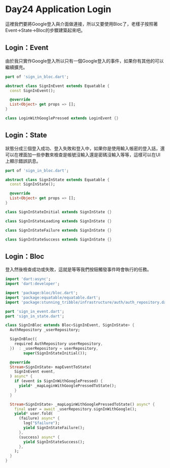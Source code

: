 
# Day24 Application Login
這裡我們要將Google登入與介面做連接，所以又要使用Bloc了，老樣子按照著Event->State->Bloc的步驟建築起來吧。


## Login：Event
由於我只實作Google登入所以只有一個Google登入的事件，如果你有其他的可以繼續擴充。

```dart
part of 'sign_in_bloc.dart';

abstract class SignInEvent extends Equatable {
  const SignInEvent();

  @override
  List<Object> get props => [];
}

class LoginWithGooglePressed extends LoginEvent {}

```

## Login：State
狀態分成三個登入成功、登入失敗和登入中，如果你是使用輸入帳密的登入話，還可以在裡面加一些參數來檢查是帳號沒輸入還是密碼沒輸入等等，這樣可以在UI上顯示錯誤訊息。

```dart
part of 'sign_in_bloc.dart';

abstract class SignInState extends Equatable {
  const SignInState();

  @override
  List<Object> get props => [];
}

class SignInStateInitial extends SignInState {}

class SignInStateLoading extends SignInState {}

class SignInStateFailure extends SignInState {}

class SignInStateSuccess extends SignInState {}

```


## Login：Bloc
登入然後檢查成功或失敗，這就是等等我們按鈕觸發事件時會執行的任務。

```dart
import 'dart:async';
import 'dart:developer';

import 'package:bloc/bloc.dart';
import 'package:equatable/equatable.dart';
import 'package:stunning_tribble/infrastructure/auth/auth_repository.dart';

part 'sign_in_event.dart';
part 'sign_in_state.dart';

class SignInBloc extends Bloc<SignInEvent, SignInState> {
  AuthRepository _userRepository;

  SignInBloc({
    required AuthRepository userRepository,
  })  : _userRepository = userRepository,
        super(SignInStateInitial());

  @override
  Stream<SignInState> mapEventToState(
    SignInEvent event,
  ) async* {
    if (event is SignInWithGooglePressed) {
      yield* _mapLoginWithGooglePressedToState();
    }
  }

  Stream<SignInState> _mapLoginWithGooglePressedToState() async* {
    final user = await _userRepository.signInWithGoogle();
    yield* user.fold(
      (failure) async* {
        log("$failure");
        yield SignInStateFailure();
      },
      (success) async* {
        yield SignInStateSuccess();
      },
    );
  }
}

```